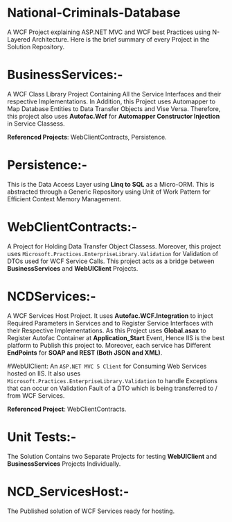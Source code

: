 # National-Criminals-Database
A WCF Project explaining ASP.NET MVC and WCF best Practices using N-Layered Architecture. Here is the brief summary of every Project in the Solution Repository.

# BusinessServices:-
A WCF Class Library Project Containing All the Service Interfaces and their respective Implementations. In Addition, this Project uses Automapper to Map Database Entities to Data Transfer Objects and Vise Versa. Therefore, this project also uses **Autofac.Wcf** for **Automapper Constructor Injection** in Service Classess.

**Referenced Projects**: WebClientContracts, Persistence.

# Persistence:-
This is the Data Access Layer using **Linq to SQL** as a Micro-ORM. This is abstracted through a Generic Repository using Unit of Work Pattern for Efficient Context Memory Management.

# WebClientContracts:-
A Project for Holding Data Transfer Object Classess. Moreover, this project uses ``Microsoft.Practices.EnterpriseLibrary.Validation`` for Validation of DTOs used for WCF Service Calls. This project acts as a bridge between **BusinessServices** and **WebUIClient** Projects.

# NCDServices:-
A WCF Services Host Project. It uses **Autofac.WCF.Integration** to inject Required Parameters in Services and to Register Service Interfaces with their Respective Implementations. As this Project uses **Global.asax** to Register Autofac Container at **Application_Start** Event, Hence IIS is the best platform to Publish this project to. Moreover, each service has Different **EndPoints** for **SOAP and REST (Both JSON and XML)**. 


#WebUIClient:
An ``ASP.NET MVC 5 Client`` for Consuming Web Services hosted on IIS. It also uses ``Microsoft.Practices.EnterpriseLibrary.Validation`` to handle Exceptions that can occur on Validation Fault of a DTO which is being transferred to / from WCF Services.

**Referenced Project**: WebClientContracts.

# Unit Tests:-
The Solution Contains two Separate Projects for testing **WebUIClient** and **BusinessServices** Projects Individually.

# NCD_ServicesHost:-
The Published solution of WCF Services ready for hosting.
